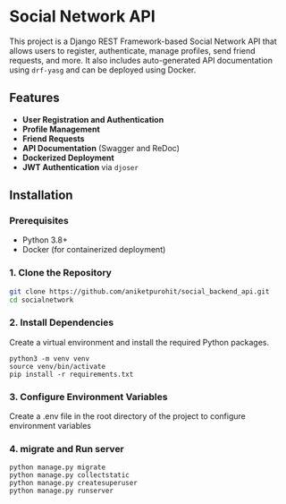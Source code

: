 
# Social Network API

This project is a Django REST Framework-based Social Network API that allows users to register, authenticate, manage profiles, send friend requests, and more. It also includes auto-generated API documentation using `drf-yasg` and can be deployed using Docker.

## Features

- **User Registration and Authentication**
- **Profile Management**
- **Friend Requests**
- **API Documentation** (Swagger and ReDoc)
- **Dockerized Deployment**
- **JWT Authentication** via `djoser`

## Installation

### Prerequisites

- Python 3.8+
- Docker (for containerized deployment)


### 1. Clone the Repository

```sh
git clone https://github.com/aniketpurohit/social_backend_api.git
cd socialnetwork
```

### 2. Install Dependencies
Create a virtual environment and install the required Python packages.

```
python3 -m venv venv
source venv/bin/activate
pip install -r requirements.txt
```


### 3. Configure Environment Variables
Create a .env file in the root directory of the project to configure environment variables

### 4. migrate and Run server

```
python manage.py migrate
python manage.py collectstatic
python manage.py createsuperuser
python manage.py runserver
```



